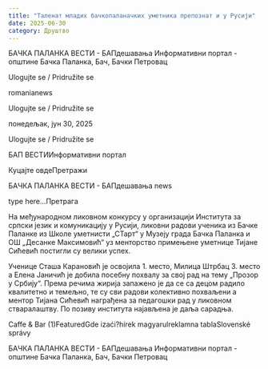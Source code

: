```yaml
---
title: "Таленат младих бачкопаланачких уметника препознат и у Русији"
date: 2025-06-30
category: Друштво
---
```


БАЧКА ПАЛАНКА ВЕСТИ - БАПдешавања Информативни портал - општине Бачка Паланка, Бач, Бачки Петровац

Ulogujte se / Pridružite se

romanianews

Ulogujte se / Pridružite se

понедељак, јун 30, 2025

Ulogujte se / Pridružite se

БАП ВЕСТИИнформативни портал

Куцајте овдеПретражи

БАЧКА ПАЛАНКА ВЕСТИ - БАПдешавања news

type here...Претрага

На међународном ликовном конкурсу у организацији Института за српски језик и комуникацију у Русији, ликовни радови ученика из Бачке Паланке из Школе уметнисти „СТарт“ у Музеју града Бачка Паланка и ОШ „Десанке Максимовић“ уз менторство примењене уметнице Тијане Сићевић постигли су велики успех.

Ученице Сташа Карановић је освојила 1. место, Милица Штрбац 3. место а Елена Јаничић је добила посебну похвалу за свој рад на тему „Прозор у Србију“. Према речима жирија запажено је да се са децом радило квалитетно и темељно, те су сви радови колективно похваљени а ментор Тијана Сићевић награђена за педагошки рад у ликовном стваралаштву. По позиву института најављена је даља сарадња.

Caffe & Bar (1)FeaturedGde izaći?hírek magyarulreklamna tablaSlovenské správy

БАЧКА ПАЛАНКА ВЕСТИ - БАПдешавања Информативни портал - општине Бачка Паланка, Бач, Бачки Петровац

